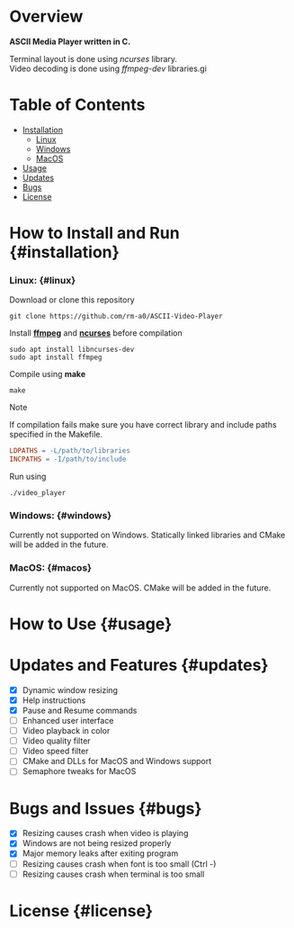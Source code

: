 # Overview
__ASCII Media Player written in C.__

Terminal layout is done using _ncurses_ library. \
Video decoding is done using _ffmpeg-dev_ libraries.gi

# Table of Contents
- [Installation](#installation)
    - [Linux](#linux)
    - [Windows](#windows)
    - [MacOS](#macos)
- [Usage](#usage)
- [Updates](#updates)
- [Bugs](#bugs)
- [License](#license)

# How to Install and Run {#installation}
### Linux: {#linux}
Download or clone this repository 
```
git clone https://github.com/rm-a0/ASCII-Video-Player
```
Install [__ffmpeg__](https://github.com/FFmpeg/FFmpeg) and [__ncurses__](https://github.com/mirror/ncurses) before compilation
```
sudo apt install libncurses-dev
sudo apt install ffmpeg
```
Compile using __make__
```
make
```
> [!NOTE]
> If compilation fails make sure you have correct library and include paths specified in the Makefile.
> ```makefile
> LDPATHS = -L/path/to/libraries
> INCPATHS = -I/path/to/include
> ```
Run using
```
./video_player
```
### Windows: {#windows}
Currently not supported on Windows.
Statically linked libraries and CMake will be added in the future.
### MacOS: {#macos}
Currently not supported on MacOS.
CMake will be added in the future.

# How to Use {#usage}


# Updates and Features {#updates}
- [x]  Dynamic window resizing
- [x]  Help instructions
- [x]  Pause and Resume commands
- [ ]  Enhanced user interface
- [ ]  Video playback in color
- [ ]  Video quality filter
- [ ]  Video speed filter
- [ ]  CMake and DLLs for MacOS and Windows support
- [ ]  Semaphore tweaks for MacOS

# Bugs and Issues {#bugs}
- [x]  Resizing causes crash when video is playing
- [x]  Windows are not being resized properly
- [x]  Major memory leaks after exiting program
- [ ]  Resizing causes crash when font is too small (Ctrl -)
- [ ]  Resizing causes crash when terminal is too small

# License {#license}